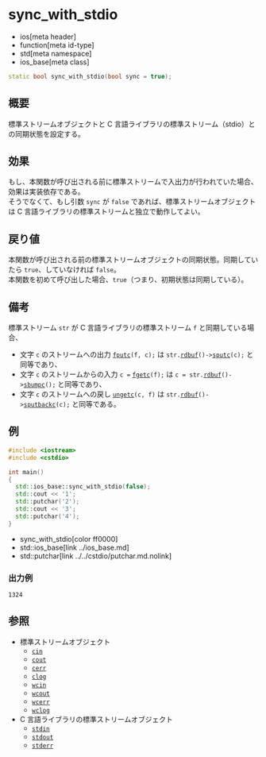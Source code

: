 # sync_with_stdio
* ios[meta header]
* function[meta id-type]
* std[meta namespace]
* ios_base[meta class]

```cpp
static bool sync_with_stdio(bool sync = true);
```

## 概要
標準ストリームオブジェクトと C 言語ライブラリの標準ストリーム（stdio）との同期状態を設定する。


## 効果
もし、本関数が呼び出される前に標準ストリームで入出力が行われていた場合、効果は実装依存である。  
そうでなくて、もし引数 `sync` が `false` であれば、標準ストリームオブジェクトは C 言語ライブラリの標準ストリームと独立で動作してよい。


## 戻り値
本関数が呼び出される前の標準ストリームオブジェクトの同期状態。同期していたら `true`、していなければ `false`。  
本関数を初めて呼び出した場合、`true`（つまり、初期状態は同期している）。


## 備考
標準ストリーム `str` が C 言語ライブラリの標準ストリーム `f` と同期している場合、

- 文字 `c` のストリームへの出力 [`fputc`](../../cstdio/fputc.md.nolink)`(f, c);` は `str.`[`rdbuf`](../basic_ios/rdbuf.md)`()->`[`sputc`](../../streambuf/basic_streambuf/sputc.md.nolink)`(c);` と同等であり、
- 文字 `c` のストリームからの入力 `c =` [`fgetc`](../../cstdio/fgetc.md.nolink)`(f);` は `c = str.`[`rdbuf`](../basic_ios/rdbuf.md)`()->`[`sbumpc`](../../streambuf/basic_streambuf/sbumpc.md.nolink)`();` と同等であり、
- 文字 `c` のストリームへの戻し [`ungetc`](../../cstdio/ungetc.md.nolink)`(c, f)` は `str.`[`rdbuf`](../basic_ios/rdbuf.md)`()->`[`sputbackc`](../../streambuf/basic_streambuf/sputbackc.md.nolink)`(c);` と同等である。


## 例
```cpp
#include <iostream>
#include <cstdio>

int main()
{
  std::ios_base::sync_with_stdio(false);
  std::cout << '1';
  std::putchar('2');
  std::cout << '3';
  std::putchar('4');
}
```
* sync_with_stdio[color ff0000]
* std::ios_base[link ../ios_base.md]
* std::putchar[link ../../cstdio/putchar.md.nolink]

### 出力例
```
1324
```


## 参照
- 標準ストリームオブジェクト
    - [`cin`](../../iostream/cin.md)
    - [`cout`](../../iostream/cout.md)
    - [`cerr`](../../iostream/cerr.md)
    - [`clog`](../../iostream/clog.md)
    - [`wcin`](../../iostream/wcin.md.nolink)
    - [`wcout`](../../iostream/wcout.md.nolink)
    - [`wcerr`](../../iostream/wcerr.md.nolink)
    - [`wclog`](../../iostream/wclog.md.nolink)
- C 言語ライブラリの標準ストリームオブジェクト
    - [`stdin`](../../cstdio/stdin.md.nolink)
    - [`stdout`](../../cstdio/stdout.md.nolink)
    - [`stderr`](../../cstdio/stderr.md.nolink)
